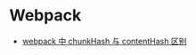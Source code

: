 # Webpack

- [webpack 中 chunkHash 与 contentHash 区别](https://github.com/zxf4399/interview/issues/12)
